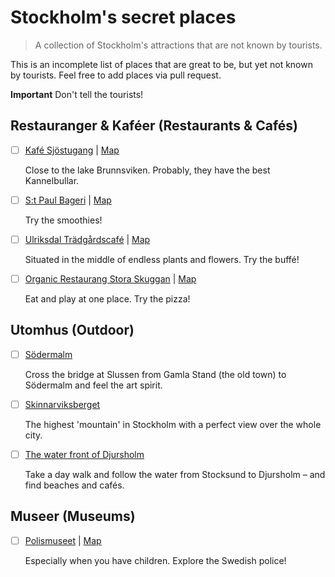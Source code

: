 # Stockholm's secret places
>A collection of Stockholm's attractions that are not known by tourists.


This is an incomplete list of places that are great to be, but yet not known by tourists.
Feel free to add places via pull request.

**Important** Don't tell the tourists!


## Restauranger & Kaféer (Restaurants & Cafés)
- [ ] [Kafé Sjöstugang](https://kafesjostugan.se) | [Map](https://goo.gl/maps/Kxqekmj516qDXhKm6)
  
  Close to the lake Brunnsviken. Probably, they have the best Kannelbullar.

- [ ] [S:t Paul Bageri](https://st-paul-bageri.business.site) | [Map](https://goo.gl/maps/GVo65V818WrRmcLu6)
  
  Try the smoothies!

- [ ] [Ulriksdal Trädgårdscafé](https://www.rappne.se) | [Map](https://goo.gl/maps/zBK1LaRXmTCZk9Ei9)
  
  Situated in the middle of endless plants and flowers. Try the buffé!

- [ ] [Organic Restaurang Stora Skuggan](http://carolaseko.se) | [Map](https://goo.gl/maps/CxVptguHhoKFa4Hq6)
  
  Eat and play at one place. Try the pizza!


## Utomhus (Outdoor)
- [ ] [Södermalm](https://www.google.com/maps/place/Södermalm/@59.3123056,18.0490027,14z/data=!3m1!4b1!4m5!3m4!1s0x465f77e516aea773:0x7ad81b0f9e3a6642!8m2!3d59.3125268!4d18.0616188)
  
  Cross the bridge at Slussen from Gamla Stand (the old town) to Södermalm and feel the art spirit.

- [ ] [Skinnarviksberget](https://www.google.com/maps/place/Skinnarviksberget/@59.3199346,18.0485536,17z/data=!3m1!4b1!4m5!3m4!1s0x465f77dd79d0e8b7:0x63f68fd8fb2317ee!8m2!3d59.3199346!4d18.0507423)
  
  The highest 'mountain' in Stockholm with a perfect view over the whole city.

- [ ] [The water front of Djursholm](https://goo.gl/maps/VLEKCuNesXt1cErs6)
  
  Take a day walk and follow the water from Stocksund to Djursholm – and find beaches and cafés.


## Museer (Museums)
- [ ] [Polismuseet](https://polismuseet.se) | [Map](https://goo.gl/maps/Zym7TE522gYvV1Qc6)
  
  Especially when you have children. Explore the Swedish police!
